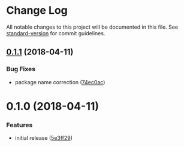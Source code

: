 # Change Log

All notable changes to this project will be documented in this file. See [standard-version](https://github.com/conventional-changelog/standard-version) for commit guidelines.

<a name="0.1.1"></a>
## [0.1.1](https://github.com/TayloredTechnology/autoloader/compare/v0.1.0...v0.1.1) (2018-04-11)


### Bug Fixes

* package name correction ([74ec0ac](https://github.com/TayloredTechnology/autoloader/commit/74ec0ac))



<a name="0.1.0"></a>
# 0.1.0 (2018-04-11)


### Features

* initial release ([5e3ff29](https://github.com/TayloredTechnology/autoloader/commit/5e3ff29))
